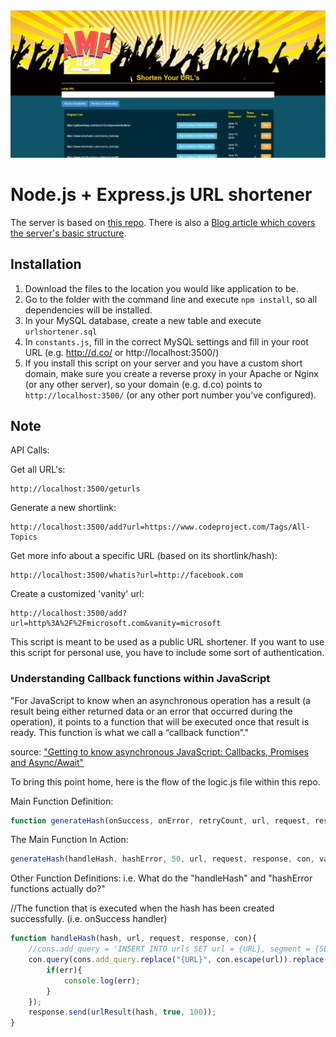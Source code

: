 <img src="views/img/shortener.PNG">

# Node.js + Express.js URL shortener

The server is based on <a href="https://github.com/dukeofharen/urlshortener.js">this repo</a>. There is also a <a href="https://www.codeproject.com/Articles/996559/URL-shortener-in-Node-js-plus-Express-js-plus-MySQL">Blog article which covers the server's basic structure</a>.


## Installation

1. Download the files to the location you would like application to be.
1. Go to the folder with the command line and execute `npm install`, so all dependencies will be installed.
1. In your MySQL database, create a new table and execute `urlshortener.sql`
1. In `constants.js`, fill in the correct MySQL settings and fill in your root URL (e.g. http://d.co/ or http://localhost:3500/)
1. If you install this script on your server and you have a custom short domain, make sure you create a reverse proxy in your Apache or Nginx (or any other server), so your domain (e.g. d.co) points to `http://localhost:3500/` (or any other port number you've configured).


## Note

API Calls:

Get all URL's: 
```
http://localhost:3500/geturls
```

Generate a new shortlink: 
```
http://localhost:3500/add?url=https://www.codeproject.com/Tags/All-Topics
```

Get more info about a specific URL (based on its shortlink/hash):
```
http://localhost:3500/whatis?url=http://facebook.com
```

Create a customized 'vanity' url:
```
http://localhost:3500/add?url=http%3A%2F%2Fmicrosoft.com&vanity=microsoft
```

This script is meant to be used as a public URL shortener. If you want to use this script for personal use, you have to include some sort of authentication.

<h3>Understanding Callback functions within JavaScript</h3>

"For JavaScript to know when an asynchronous operation has a result 
(a result being either returned data or an error that occurred during the operation), 
it points to a function that will be executed once that result is ready. 
This function is what we call a “callback function”."

source: <a href="https://medium.com/codebuddies/getting-to-know-asynchronous-javascript-callbacks-promises-and-async-await-17e0673281ee">"Getting to know asynchronous JavaScript: Callbacks, Promises and Async/Await"</a>

To bring this point home, here is the flow of the logic.js file within this repo.

Main Function Definition:

```javascript
function generateHash(onSuccess, onError, retryCount, url, request, response, con, vanity) {
```

The Main Function In Action:

```javascript
generateHash(handleHash, hashError, 50, url, request, response, con, vanity);
```

Other Function Definitions: i.e. What do the "handleHash" and "hashError functions actually do?"

//The function that is executed when the hash has been created successfully. (i.e. onSuccess handler)

```javascript
function handleHash(hash, url, request, response, con){
	//cons.add_query = 'INSERT INTO urls SET url = {URL}, segment = {SEGMENT}, ip = {IP}';
	con.query(cons.add_query.replace("{URL}", con.escape(url)).replace("{SEGMENT}", con.escape(hash)).replace("{IP}", con.escape(getIP(request))), function(err, rows){
		if(err){
			console.log(err);
		}
	});
	response.send(urlResult(hash, true, 100));
}
```

